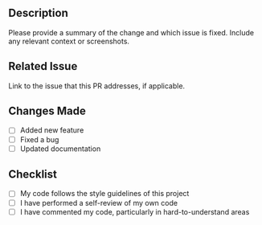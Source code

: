 ## Description
Please provide a summary of the change and which issue is fixed. Include any relevant context or screenshots.

## Related Issue
Link to the issue that this PR addresses, if applicable.

## Changes Made
- [ ] Added new feature
- [ ] Fixed a bug
- [ ] Updated documentation

## Checklist
- [ ] My code follows the style guidelines of this project
- [ ] I have performed a self-review of my own code
- [ ] I have commented my code, particularly in hard-to-understand areas
